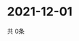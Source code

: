 # 2021-12-01
  共 0条

  <!-- BEGIN -->
  <!-- 最后更新时间Wed Dec 01 2021 18:06:19 GMT+0000 (Coordinated Universal Time) -->
  
  <!-- END -->
  
  